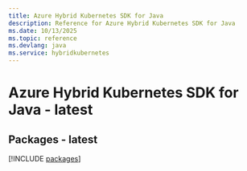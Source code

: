 ```yaml
---
title: Azure Hybrid Kubernetes SDK for Java
description: Reference for Azure Hybrid Kubernetes SDK for Java
ms.date: 10/13/2025
ms.topic: reference
ms.devlang: java
ms.service: hybridkubernetes
---
```

# Azure Hybrid Kubernetes SDK for Java - latest
## Packages - latest
[!INCLUDE [packages](hybrid-kubernetes-index.md)]